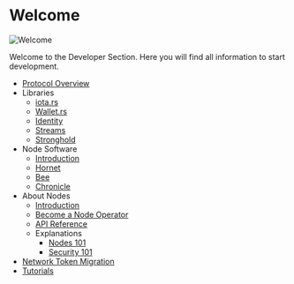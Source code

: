 # Welcome

![Welcome](/img/participate/banner/banner_about_nodes.png)

Welcome to the Developer Section. Here you will find all information to start development.

- [Protocol Overview](/introduction/welcome)
- Libraries
  - [iota.rs](/iota.rs/welcome)
  - [Wallet.rs](/wallet.rs/welcome)
  - [Identity](/identity.rs/introduction)
  - [Streams](/streams/welcome)
  - [Stronghold](/stronghold.rs/welcome)
- Node Software
  - [Introduction](nodes/node-software.md)
  - [Hornet](/hornet/welcome)
  - [Bee](/bee/welcome)
  - [Chronicle](/chronicle/welcome)
- About Nodes
  - [Introduction](nodes/about-nodes.md)
  - [Become a Node Operator](nodes/become-a-node-operator.md)
  - [API Reference](nodes/api_reference.md)
  - Explanations
    - [Nodes 101](nodes/explanations/nodes_101.md)
    - [Security 101](nodes/explanations/security_101.md)
- [Network Token Migration](network-token-migration.md)
- [Tutorials](/tutorials)
